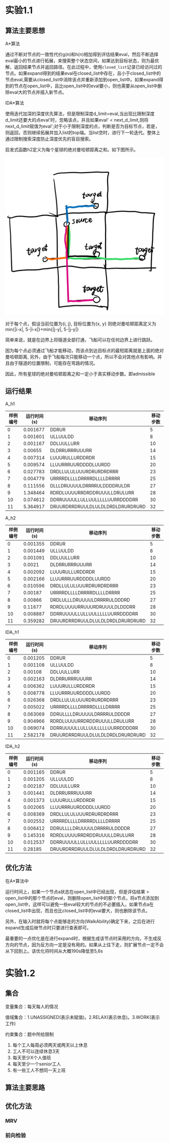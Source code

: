 # 实验1.1

## 算法主要思想

A*算法

通过不断对节点的一致性代价g(n)和h(n)相加得到评估结果eval，然后不断选择eval最小的节点进行拓展，来搜索整个状态空间，如果达到目标状态，则为最优解，返回结果节点并返回路径。在此过程中，使用`closed_list`记录已经访问过的节点。如果expand得到的结果eval在closed_list中存在，且小于closed_list中的节点eval,需要从closed_list中消除该点并重新添加到open_list中。如果expand得到的节点在open_list中，且比open_list中的eval要小，则也需要从open_list中删除eval大的节点并插入新节点。

IDA*算法

使用迭代加深的深度优先算法，但是限制深度d_limit=eval,当出现比限制深度d_limit还要大的点eval'时，忽略该点，并且如果eval' < next_d_limit,则将next_d_limit赋值为eval';对于小于限制深度的点，判断是否为目标节点，若是，则返回，否则继续拓展并加入list的top端。当list空时，进行下一轮迭代。整体上通过限制搜索深度防止深度优先的盲目搜索。

启发式函数h2定义为每个星球的绝对曼哈顿距离之和。如下图所示。

![](image/示意图.jpg)

对于每个点，假设当前位置为{i, j}, 目标位置为{x, y}
则绝对曼哈顿距离定义为min{|i-x|, 5-|i-x|}+min{|j-y|, 5-|j-y|}

简单来说，就是在边界上将隧道全部打通，飞船可以在任何边界上进行跳跃。

因为每个点必须通过飞船才能移动，而该点到达目标点的最短距离就是上面的绝对曼哈顿距离,
另外，由于飞船每次只能移动一个点，所以不会对其他点有影响。并且由于隧道的位置限制，可能存在弯路的情况。

因此，所有星球的绝对曼哈顿距离之和一定小于真实移动步数。即admissible

## 运行结果

A_h1

| 样例编号 | 运行时间(s)  | 移动序列                             | 移动步数 |
|------|----------|----------------------------------|------|
| 0    | 0.001677 | DDRUR                            | 5    |
| 1    | 0.001601 | ULLUULDD                         | 8    |
| 2    | 0.001167 | DDLUULLURR                       | 10   |
| 3    | 0.00655  | DLDRRURRRUUURR                   | 14   |
| 4    | 0.007314 | LUUURULLURDDRDR                  | 15   |
| 5    | 0.009574 | LLUURRRUURDDDDLUURDD             | 20   |
| 6    | 0.027783 | DRDLLULULUUURDRURDRDRRR          | 23   |
| 7    | 0.004779 | URRRRDLLLLDRRRRDLLLLDRRRR        | 25   |
| 8    | 0.111556 | DLLLDRUUUULDRRRRULDDDDRULDR      | 27   |
| 9    | 1.348464 | RDRDLUUUURRDRDDRUUULLDRULURR     | 28   |
| 10   | 0.074612 | DDRRUUUULLULLUULLLLLUURRDDDDRR   | 30   |
| 11   | 5.364917 | DRUURDRRDRUULDLULDLDRDLDRURDRURD | 32   |

A_h2

| 样例编号 | 运行时间(s)  | 移动序列                             | 移动步数 |
|------|----------|----------------------------------|------|
| 0    | 0.001355 | DDRUR                            | 5    |
| 1    | 0.001449 | ULLUULDD                         | 8    |
| 2    | 0.001091 | DDLUULLURR                       | 10   |
| 3    | 0.0021   | DLDRRURRRUUURR                   | 14   |
| 4    | 0.002092 | LUUURULLURDDRDR                  | 15   |
| 5    | 0.002166 | LLUURRRUURDDDDLUURDD             | 20   |
| 6    | 0.010596 | DRDLLULULUUURDRURDRDRRR          | 23   |
| 7    | 0.00187  | URRRRDLLLLDRRRRDLLLLDRRRR        | 25   |
| 8    | 0.00866  | DRDLULLLDRUUUULDRRRRULDDDRD      | 27   |
| 9    | 0.11677  | RDRDLUUUURRUUURDRUUULDLDDDRR     | 28   |
| 10   | 0.008887 | DDRRUUUULLULLUULLLLLUURRDDDDRR   | 30   |
| 11   | 0.359282 | DRUURDRRDRUULDLULDLDRDLDRURDRURD | 32   |

IDA_h1

| 样例编号 | 运行时间(s)  | 移动序列                             | 移动步数 |
|------|----------|----------------------------------|------|
| 0    | 0.001205 | DDRUR                            | 5    |
| 1    | 0.001108 | ULLUULDD                         | 8    |
| 2    | 0.00108  | DDLUULLURR                       | 10   |
| 3    | 0.002163 | DLDRRURRRUUURR                   | 14   |
| 4    | 0.006362 | LUUURULLURDDRDR                  | 15   |
| 5    | 0.008778 | LLUURRRUURDDDDLUURDD             | 20   |
| 6    | 0.026368 | DRDLLULULUUURDRURDRDRRR          | 23   |
| 7    | 0.005022 | URRRRDLLLLDRRRRDLLLLDRRRR        | 25   |
| 8    | 0.063069 | DDRULLLLDRUUUULDRRRRULDDDDR      | 27   |
| 9    | 0.904966 | RDRDLUUUURRDRDDRUUULLDRULURR     | 28   |
| 10   | 0.069074 | DDRRUUUULLULLUULLLLLUURRDDDDRR   | 30   |
| 11   | 2.582178 | DRUURDRRDRUULDLULDLDRDLDRURDRURD | 32   |

IDA_h2

| 样例编号 | 运行时间(s)  | 移动序列                             | 移动步数 |
|------|----------|----------------------------------|------|
| 0    | 0.001165 | DDRUR                            | 5    |
| 1    | 0.001205 | ULLUULDD                         | 8    |
| 2    | 0.002187 | DDLUULLURR                       | 10   |
| 3    | 0.001441 | DLDRRURRRUUURR                   | 14   |
| 4    | 0.001373 | LUUURULLURDDRDR                  | 15   |
| 5    | 0.002065 | LLUURRRUURDDDDLUURDD             | 20   |
| 6    | 0.008369 | DRDLLULULUUURDRURDRDRRR          | 23   |
| 7    | 0.002552 | URRRRDLLLLDRRRRDLLLLDRRRR        | 25   |
| 8    | 0.006412 | DDRULLLLDRUUUULDRRRRULDDDDR      | 27   |
| 9    | 0.145316 | RDRDLUUUURRDRDDRUUULLDRULURR     | 28   |
| 10   | 0.012537 | DDRRUUUULLULLUULLLLLUURRDDDDRR   | 30   |
| 11   | 0.28185  | DRUURDRRDRUULDLULDLDRDLDRURDRURD | 32   |


## 优化方法

在A*算法中

运行时间上，如果一个节点a状态在open_list中已经出现，但是评估结果 > open_list中的那个节点的eval，则删除open_list中的那个节点，将a节点添加到open_list中，这样可以避免一些eval较大的节点的不必要插入。如果节点a在closed_list中出现，而且也比closed_list中的eval要大，则也删除该节点。

另外，在输入时就将每个点能够走的方向(WalkAbility)确定下来，之后在进行expand生成后继节点时只要进行查表即可。

最重要的一点优化是在进行expand时，根据生成该节点时采用的方向，不生成反方向的节点，因为反方向一定是没有用的。如果从上往下走，则扩展节点一定不会从下回到上。该优化将时间从大概190s降低至5,6s

# 实验1.2

## 集合

变量集合：每天每人的情况

值域集合：1.UNASSIGNED(表示未赋值)。2.RELAX(表示休息)。3.WORK(表示工作)

约束集合：题中所给限制

1. 每个工人每周必须两天或两天以上休息
2. 工人不可以连续休息3天
3. 每天至少X个人值班
4. 每天至少一个senior工人
5. 有一些工人不想同一天上班

## 算法主要思路



## 优化方法

### MRV

### 前向检验

